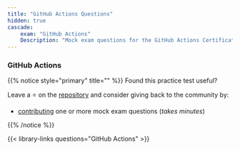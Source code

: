 ```yaml
---
title: "GitHub Actions Questions"
hidden: true
cascade:
    exam: "GitHub Actions"
    Description: "Mock exam questions for the GitHub Actions Certification Exam."
---
```


### GitHub Actions

{{% notice style="primary" title="" %}}
Found this practice test useful?

Leave a &#x2B50; on the [repository](https://github.com/FidelusAleksander/ghcertified) and consider giving back to the community by:
- [contributing](https://github.com/FidelusAleksander/ghcertified/blob/master/CONTRIBUTING.md) one or more mock exam questions (*takes minutes*)

{{% /notice %}}

{{< library-links questions="GitHub Actions" >}}
